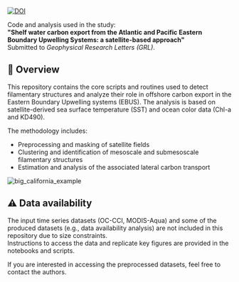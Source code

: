 [![DOI](https://zenodo.org/badge/970529805.svg)](https://doi.org/10.5281/zenodo.15266662)

Code and analysis used in the study:  
**"Shelf water carbon export from the Atlantic and Pacific Eastern Boundary Upwelling Systems: a satellite-based approach"**  
Submitted to *Geophysical Research Letters (GRL)*.

## 📖 Overview

This repository contains the core scripts and routines used to detect filamentary structures and analyze their role in offshore carbon export in the Eastern Boundary Upwelling systems (EBUS). The analysis is based on satellite-derived sea surface temperature (SST) and ocean color data (Chl-a and KD490).

The methodology includes:
- Preprocessing and masking of satellite fields  
- Clustering and identification of mesoscale and submesoscale filamentary structures
- Estimation and analysis of the associated lateral carbon transport

![big_california_example](https://github.com/user-attachments/assets/d3195d68-3d65-46c9-9091-4f35384650bc)

## ⚠️ Data availability

The input time series datasets (OC-CCI, MODIS-Aqua) and some of the produced datasets (e.g., data availability analysis) are not included in this repository due to size constraints.  
Instructions to access the data and replicate key figures are provided in the notebooks and scripts.

If you are interested in accessing the preprocessed datasets, feel free to contact the authors.
